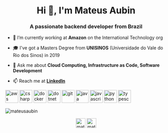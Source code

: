 <!--
**mateusaubin/mateusaubin** is a ✨ _special_ ✨ repository because its `README.md` (this file) appears on your GitHub profile.

Here are some ideas to get you started:

- 🔭 I’m currently working on ...
- 🌱 I’m currently learning ...
- 👯 I’m looking to collaborate on ...
- 🤔 I’m looking for help with ...
- 💬 Ask me about ...
- 📫 How to reach me: ...
- 😄 Pronouns: ...
- ⚡ Fun fact: ...
-->

<h1 align="center">Hi 👋, I'm Mateus Aubin</h1>
<h3 align="center">A passionate backend developer from Brazil</h3>


- 🔭 I’m currently working at **Amazon** on the International Technology org

- 🎓 I've got a Masters Degree from **UNISINOS** (Universidade do Vale do Rio dos Sinos) in 2019

- 💬 Ask me about **Cloud Computing, Infrastructure as Code, Software Development**

- 📫 Reach me at **[LinkedIn](https://www.linkedin.com/in/mateusaubin/)**

<p align="left"><img src="https://devicons.github.io/devicon/devicon.git/icons/amazonwebservices/amazonwebservices-original-wordmark.svg" alt="aws" width="40" height="40"/> <img src="https://devicons.github.io/devicon/devicon.git/icons/csharp/csharp-original.svg" alt="csharp" width="40" height="40"/> <img src="https://devicons.github.io/devicon/devicon.git/icons/docker/docker-original-wordmark.svg" alt="docker" width="40" height="40"/> <img src="https://devicons.github.io/devicon/devicon.git/icons/dot-net/dot-net-original-wordmark.svg" alt="dotnet" width="40" height="40"/> <img src="https://www.vectorlogo.zone/logos/git-scm/git-scm-icon.svg" alt="git" width="40" height="40"/> <img src="https://devicons.github.io/devicon/devicon.git/icons/java/java-original-wordmark.svg" alt="java" width="40" height="40"/> <img src="https://devicons.github.io/devicon/devicon.git/icons/javascript/javascript-original.svg" alt="javascript" width="40" height="40"/> <img src="https://devicons.github.io/devicon/devicon.git/icons/python/python-original.svg" alt="python" width="40" height="40"/> <img src="https://devicons.github.io/devicon/devicon.git/icons/typescript/typescript-original.svg" alt="typescript" width="40" height="40"/></p>

<p><img align="center" src="https://github-readme-stats.vercel.app/api/top-langs/?username=mateusaubin&layout=compact&hide=html" alt="mateusaubin" /></p>

<p align="center">
<a href="https://twitter.com/mateusaubin" target="blank"><img align="center" src="https://cdn.jsdelivr.net/npm/simple-icons@3.0.1/icons/twitter.svg" alt="mateusaubin" height="30" width="30" /></a>
<a href="https://linkedin.com/in/mateusaubin" target="blank"><img align="center" src="https://cdn.jsdelivr.net/npm/simple-icons@3.0.1/icons/linkedin.svg" alt="mateusaubin" height="30" width="30" /></a>
</p>
